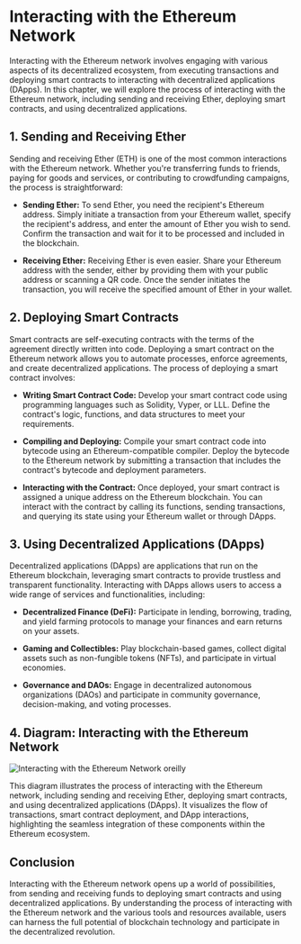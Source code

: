 # Interacting with the Ethereum Network

Interacting with the Ethereum network involves engaging with various aspects of its decentralized ecosystem, from executing transactions and deploying smart contracts to interacting with decentralized applications (DApps). In this chapter, we will explore the process of interacting with the Ethereum network, including sending and receiving Ether, deploying smart contracts, and using decentralized applications.

## 1. Sending and Receiving Ether

Sending and receiving Ether (ETH) is one of the most common interactions with the Ethereum network. Whether you're transferring funds to friends, paying for goods and services, or contributing to crowdfunding campaigns, the process is straightforward:

- **Sending Ether:** To send Ether, you need the recipient's Ethereum address. Simply initiate a transaction from your Ethereum wallet, specify the recipient's address, and enter the amount of Ether you wish to send. Confirm the transaction and wait for it to be processed and included in the blockchain.

- **Receiving Ether:** Receiving Ether is even easier. Share your Ethereum address with the sender, either by providing them with your public address or scanning a QR code. Once the sender initiates the transaction, you will receive the specified amount of Ether in your wallet.

## 2. Deploying Smart Contracts

Smart contracts are self-executing contracts with the terms of the agreement directly written into code. Deploying a smart contract on the Ethereum network allows you to automate processes, enforce agreements, and create decentralized applications. The process of deploying a smart contract involves:

- **Writing Smart Contract Code:** Develop your smart contract code using programming languages such as Solidity, Vyper, or LLL. Define the contract's logic, functions, and data structures to meet your requirements.

- **Compiling and Deploying:** Compile your smart contract code into bytecode using an Ethereum-compatible compiler. Deploy the bytecode to the Ethereum network by submitting a transaction that includes the contract's bytecode and deployment parameters.

- **Interacting with the Contract:** Once deployed, your smart contract is assigned a unique address on the Ethereum blockchain. You can interact with the contract by calling its functions, sending transactions, and querying its state using your Ethereum wallet or through DApps.

## 3. Using Decentralized Applications (DApps)

Decentralized applications (DApps) are applications that run on the Ethereum blockchain, leveraging smart contracts to provide trustless and transparent functionality. Interacting with DApps allows users to access a wide range of services and functionalities, including:

- **Decentralized Finance (DeFi):** Participate in lending, borrowing, trading, and yield farming protocols to manage your finances and earn returns on your assets.

- **Gaming and Collectibles:** Play blockchain-based games, collect digital assets such as non-fungible tokens (NFTs), and participate in virtual economies.

- **Governance and DAOs:** Engage in decentralized autonomous organizations (DAOs) and participate in community governance, decision-making, and voting processes.

## 4. Diagram: Interacting with the Ethereum Network

![Interacting with the Ethereum Network](https://www.oreilly.com/api/v2/epubs/9781839218262/files/assets/ab4c53c9-df0c-47b7-ae76-b8e9779b2587.png)
<span class="pic-credit">oreilly</span>

This diagram illustrates the process of interacting with the Ethereum network, including sending and receiving Ether, deploying smart contracts, and using decentralized applications (DApps). It visualizes the flow of transactions, smart contract deployment, and DApp interactions, highlighting the seamless integration of these components within the Ethereum ecosystem.

## Conclusion

Interacting with the Ethereum network opens up a world of possibilities, from sending and receiving funds to deploying smart contracts and using decentralized applications. By understanding the process of interacting with the Ethereum network and the various tools and resources available, users can harness the full potential of blockchain technology and participate in the decentralized revolution.
